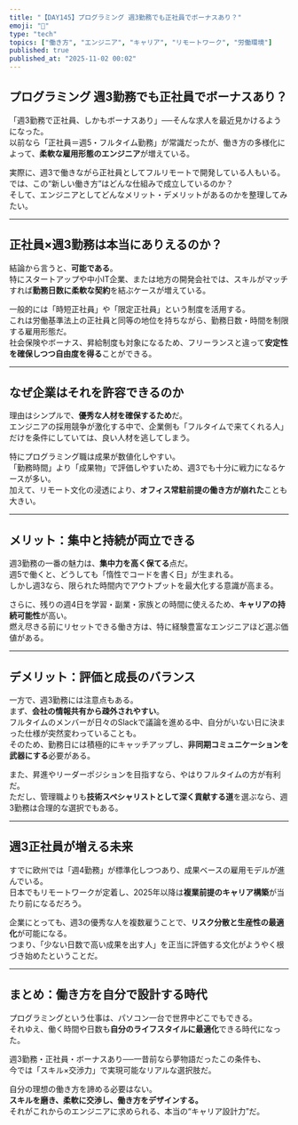 ```yaml
---
title: "【DAY145】プログラミング 週3勤務でも正社員でボーナスあり？"
emoji: "💼"
type: "tech"
topics: ["働き方", "エンジニア", "キャリア", "リモートワーク", "労働環境"]
published: true
published_at: "2025-11-02 00:02"
---
```


## プログラミング 週3勤務でも正社員でボーナスあり？

「週3勤務で正社員、しかもボーナスあり」──そんな求人を最近見かけるようになった。  
以前なら「正社員＝週5・フルタイム勤務」が常識だったが、働き方の多様化によって、**柔軟な雇用形態のエンジニア**が増えている。

実際に、週3で働きながら正社員としてフルリモートで開発している人もいる。  
では、この“新しい働き方”はどんな仕組みで成立しているのか？  
そして、エンジニアとしてどんなメリット・デメリットがあるのかを整理してみたい。

---

## 正社員×週3勤務は本当にありえるのか？

結論から言うと、**可能である**。  
特にスタートアップや中小IT企業、または地方の開発会社では、スキルがマッチすれば**勤務日数に柔軟な契約**を結ぶケースが増えている。

一般的には「時短正社員」や「限定正社員」という制度を活用する。  
これは労働基準法上の正社員と同等の地位を持ちながら、勤務日数・時間を制限する雇用形態だ。  
社会保険やボーナス、昇給制度も対象になるため、フリーランスと違って**安定性を確保しつつ自由度を得る**ことができる。

---

## なぜ企業はそれを許容できるのか

理由はシンプルで、**優秀な人材を確保するため**だ。  
エンジニアの採用競争が激化する中で、企業側も「フルタイムで来てくれる人」だけを条件にしていては、良い人材を逃してしまう。  

特にプログラミング職は成果が数値化しやすい。  
「勤務時間」より「成果物」で評価しやすいため、週3でも十分に戦力になるケースが多い。  
加えて、リモート文化の浸透により、**オフィス常駐前提の働き方が崩れた**ことも大きい。

---

## メリット：集中と持続が両立できる

週3勤務の一番の魅力は、**集中力を高く保てる**点だ。  
週5で働くと、どうしても「惰性でコードを書く日」が生まれる。  
しかし週3なら、限られた時間内でアウトプットを最大化する意識が高まる。  

さらに、残りの週4日を学習・副業・家族との時間に使えるため、**キャリアの持続可能性**が高い。  
燃え尽きる前にリセットできる働き方は、特に経験豊富なエンジニアほど選ぶ価値がある。

---

## デメリット：評価と成長のバランス

一方で、週3勤務には注意点もある。  
まず、**会社の情報共有から疎外されやすい**。  
フルタイムのメンバーが日々のSlackで議論を進める中、自分がいない日に決まった仕様が突然変わっていることも。  
そのため、勤務日には積極的にキャッチアップし、**非同期コミュニケーションを武器にする**必要がある。

また、昇進やリーダーポジションを目指すなら、やはりフルタイムの方が有利だ。  
ただし、管理職よりも**技術スペシャリストとして深く貢献する道**を選ぶなら、週3勤務は合理的な選択でもある。

---

## 週3正社員が増える未来

すでに欧州では「週4勤務」が標準化しつつあり、成果ベースの雇用モデルが進んでいる。  
日本でもリモートワークが定着し、2025年以降は**複業前提のキャリア構築**が当たり前になるだろう。  

企業にとっても、週3の優秀な人を複数雇うことで、**リスク分散と生産性の最適化**が可能になる。  
つまり、「少ない日数で高い成果を出す人」を正当に評価する文化がようやく根づき始めたということだ。

---

## まとめ：働き方を自分で設計する時代

プログラミングという仕事は、パソコン一台で世界中どこでもできる。  
それゆえ、働く時間や日数も**自分のライフスタイルに最適化**できる時代になった。  

週3勤務・正社員・ボーナスあり──一昔前なら夢物語だったこの条件も、  
今では「スキル×交渉力」で実現可能なリアルな選択肢だ。  

自分の理想の働き方を諦める必要はない。  
**スキルを磨き、柔軟に交渉し、働き方をデザインする。**  
それがこれからのエンジニアに求められる、本当の“キャリア設計力”だ。
